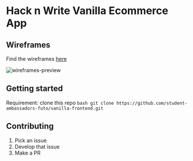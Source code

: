 # Hack n Write Vanilla Ecommerce App

## Wireframes
Find the wireframes [here](https://www.figma.com/file/2D6B2eiCdRwO4VcTZCzxNi/Matoa-Website-Redesign-Community?node-id=48%3A0)

![wireframes-preview](https://user-images.githubusercontent.com/40396070/95829798-a7372d80-0d2e-11eb-88f7-10acdc5fcf77.png)


## Getting started

Requirement: clone this repo
    ```bash
    git clone https://github.com/student-ambassadors-futo/vanilla-frontend.git
    ```


## Contributing
1. Pick an issue
0. Develop that issue
0. Make a PR         
